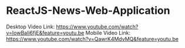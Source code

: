 # ReactJS-News-Web-Application

Desktop Video Link: https://www.youtube.com/watch?v=IowBaIi6fjE&feature=youtu.be 
Mobile Video Link: https://www.youtube.com/watch?v=QawrK4MdvMQ&feature=youtu.be 
